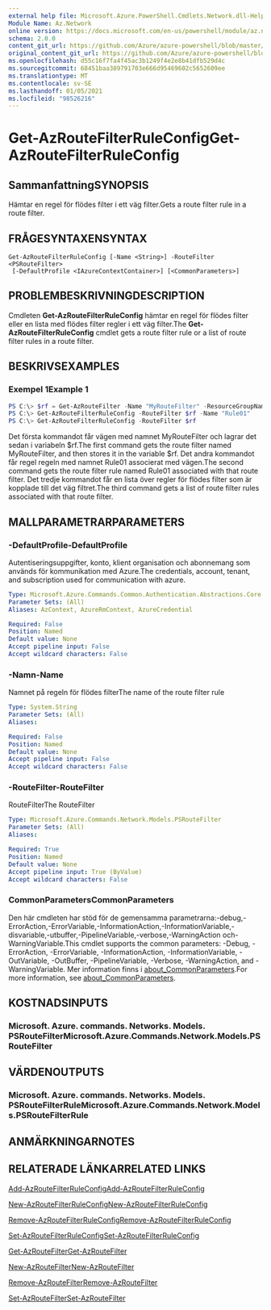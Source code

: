 ```yaml
---
external help file: Microsoft.Azure.PowerShell.Cmdlets.Network.dll-Help.xml
Module Name: Az.Network
online version: https://docs.microsoft.com/en-us/powershell/module/az.network/get-azroutefilterruleconfig
schema: 2.0.0
content_git_url: https://github.com/Azure/azure-powershell/blob/master/src/Network/Network/help/Get-AzRouteFilterRuleConfig.md
original_content_git_url: https://github.com/Azure/azure-powershell/blob/master/src/Network/Network/help/Get-AzRouteFilterRuleConfig.md
ms.openlocfilehash: d55c16f7fa4f45ac3b1249f4e2e8b41dfb529d4c
ms.sourcegitcommit: 68451baa389791703e666d95469602c5652609ee
ms.translationtype: MT
ms.contentlocale: sv-SE
ms.lasthandoff: 01/05/2021
ms.locfileid: "98526216"
---
```

# <span data-ttu-id="db727-101">Get-AzRouteFilterRuleConfig</span><span class="sxs-lookup"><span data-stu-id="db727-101">Get-AzRouteFilterRuleConfig</span></span>

## <span data-ttu-id="db727-102">Sammanfattning</span><span class="sxs-lookup"><span data-stu-id="db727-102">SYNOPSIS</span></span>
<span data-ttu-id="db727-103">Hämtar en regel för flödes filter i ett väg filter.</span><span class="sxs-lookup"><span data-stu-id="db727-103">Gets a route filter rule in a route filter.</span></span>

## <span data-ttu-id="db727-104">FRÅGESYNTAXEN</span><span class="sxs-lookup"><span data-stu-id="db727-104">SYNTAX</span></span>

```
Get-AzRouteFilterRuleConfig [-Name <String>] -RouteFilter <PSRouteFilter>
 [-DefaultProfile <IAzureContextContainer>] [<CommonParameters>]
```

## <span data-ttu-id="db727-105">PROBLEMBESKRIVNING</span><span class="sxs-lookup"><span data-stu-id="db727-105">DESCRIPTION</span></span>
<span data-ttu-id="db727-106">Cmdleten **Get-AzRouteFilterRuleConfig** hämtar en regel för flödes filter eller en lista med flödes filter regler i ett väg filter.</span><span class="sxs-lookup"><span data-stu-id="db727-106">The **Get-AzRouteFilterRuleConfig** cmdlet gets a route filter rule or a list of route filter rules in a route filter.</span></span>

## <span data-ttu-id="db727-107">BESKRIVS</span><span class="sxs-lookup"><span data-stu-id="db727-107">EXAMPLES</span></span>

### <span data-ttu-id="db727-108">Exempel 1</span><span class="sxs-lookup"><span data-stu-id="db727-108">Example 1</span></span>
```powershell
PS C:\> $rf = Get-AzRouteFilter -Name "MyRouteFilter" -ResourceGroupName "MyResourceGroup"
PS C:\> Get-AzRouteFilterRuleConfig -RouteFilter $rf -Name "Rule01"
PS C:\> Get-AzRouteFilterRuleConfig -RouteFilter $rf
```

<span data-ttu-id="db727-109">Det första kommandot får vägen med namnet MyRouteFilter och lagrar det sedan i variabeln $rf.</span><span class="sxs-lookup"><span data-stu-id="db727-109">The first command gets the route filter named MyRouteFilter, and then stores it in the variable $rf.</span></span>
<span data-ttu-id="db727-110">Det andra kommandot får regel regeln med namnet Rule01 associerat med vägen.</span><span class="sxs-lookup"><span data-stu-id="db727-110">The second command gets the route filter rule named Rule01 associated with that route filter.</span></span>
<span data-ttu-id="db727-111">Det tredje kommandot får en lista över regler för flödes filter som är kopplade till det väg filtret.</span><span class="sxs-lookup"><span data-stu-id="db727-111">The third command gets a list of route filter rules associated with that route filter.</span></span>

## <span data-ttu-id="db727-112">MALLPARAMETRAR</span><span class="sxs-lookup"><span data-stu-id="db727-112">PARAMETERS</span></span>

### <span data-ttu-id="db727-113">-DefaultProfile</span><span class="sxs-lookup"><span data-stu-id="db727-113">-DefaultProfile</span></span>
<span data-ttu-id="db727-114">Autentiseringsuppgifter, konto, klient organisation och abonnemang som används för kommunikation med Azure.</span><span class="sxs-lookup"><span data-stu-id="db727-114">The credentials, account, tenant, and subscription used for communication with azure.</span></span>

```yaml
Type: Microsoft.Azure.Commands.Common.Authentication.Abstractions.Core.IAzureContextContainer
Parameter Sets: (All)
Aliases: AzContext, AzureRmContext, AzureCredential

Required: False
Position: Named
Default value: None
Accept pipeline input: False
Accept wildcard characters: False
```

### <span data-ttu-id="db727-115">-Namn</span><span class="sxs-lookup"><span data-stu-id="db727-115">-Name</span></span>
<span data-ttu-id="db727-116">Namnet på regeln för flödes filter</span><span class="sxs-lookup"><span data-stu-id="db727-116">The name of the route filter rule</span></span>

```yaml
Type: System.String
Parameter Sets: (All)
Aliases:

Required: False
Position: Named
Default value: None
Accept pipeline input: False
Accept wildcard characters: False
```

### <span data-ttu-id="db727-117">-RouteFilter</span><span class="sxs-lookup"><span data-stu-id="db727-117">-RouteFilter</span></span>
<span data-ttu-id="db727-118">RouteFilter</span><span class="sxs-lookup"><span data-stu-id="db727-118">The RouteFilter</span></span>

```yaml
Type: Microsoft.Azure.Commands.Network.Models.PSRouteFilter
Parameter Sets: (All)
Aliases:

Required: True
Position: Named
Default value: None
Accept pipeline input: True (ByValue)
Accept wildcard characters: False
```

### <span data-ttu-id="db727-119">CommonParameters</span><span class="sxs-lookup"><span data-stu-id="db727-119">CommonParameters</span></span>
<span data-ttu-id="db727-120">Den här cmdleten har stöd för de gemensamma parametrarna:-debug,-ErrorAction,-ErrorVariable,-InformationAction,-InformationVariable,-disvariable,-utbuffer,-PipelineVariable,-verbose,-WarningAction och-WarningVariable.</span><span class="sxs-lookup"><span data-stu-id="db727-120">This cmdlet supports the common parameters: -Debug, -ErrorAction, -ErrorVariable, -InformationAction, -InformationVariable, -OutVariable, -OutBuffer, -PipelineVariable, -Verbose, -WarningAction, and -WarningVariable.</span></span> <span data-ttu-id="db727-121">Mer information finns i [about_CommonParameters](http://go.microsoft.com/fwlink/?LinkID=113216).</span><span class="sxs-lookup"><span data-stu-id="db727-121">For more information, see [about_CommonParameters](http://go.microsoft.com/fwlink/?LinkID=113216).</span></span>

## <span data-ttu-id="db727-122">KOSTNADS</span><span class="sxs-lookup"><span data-stu-id="db727-122">INPUTS</span></span>

### <span data-ttu-id="db727-123">Microsoft. Azure. commands. Networks. Models. PSRouteFilter</span><span class="sxs-lookup"><span data-stu-id="db727-123">Microsoft.Azure.Commands.Network.Models.PSRouteFilter</span></span>

## <span data-ttu-id="db727-124">VÄRDEN</span><span class="sxs-lookup"><span data-stu-id="db727-124">OUTPUTS</span></span>

### <span data-ttu-id="db727-125">Microsoft. Azure. commands. Networks. Models. PSRouteFilterRule</span><span class="sxs-lookup"><span data-stu-id="db727-125">Microsoft.Azure.Commands.Network.Models.PSRouteFilterRule</span></span>

## <span data-ttu-id="db727-126">ANMÄRKNINGAR</span><span class="sxs-lookup"><span data-stu-id="db727-126">NOTES</span></span>

## <span data-ttu-id="db727-127">RELATERADE LÄNKAR</span><span class="sxs-lookup"><span data-stu-id="db727-127">RELATED LINKS</span></span>

[<span data-ttu-id="db727-128">Add-AzRouteFilterRuleConfig</span><span class="sxs-lookup"><span data-stu-id="db727-128">Add-AzRouteFilterRuleConfig</span></span>](./Add-AzRouteFilterRuleConfig.md)

[<span data-ttu-id="db727-129">New-AzRouteFilterRuleConfig</span><span class="sxs-lookup"><span data-stu-id="db727-129">New-AzRouteFilterRuleConfig</span></span>](./New-AzRouteFilterRuleConfig.md)

[<span data-ttu-id="db727-130">Remove-AzRouteFilterRuleConfig</span><span class="sxs-lookup"><span data-stu-id="db727-130">Remove-AzRouteFilterRuleConfig</span></span>](./Remove-AzRouteFilterRuleConfig.md)

[<span data-ttu-id="db727-131">Set-AzRouteFilterRuleConfig</span><span class="sxs-lookup"><span data-stu-id="db727-131">Set-AzRouteFilterRuleConfig</span></span>](./Set-AzRouteFilterRuleConfig.md)

[<span data-ttu-id="db727-132">Get-AzRouteFilter</span><span class="sxs-lookup"><span data-stu-id="db727-132">Get-AzRouteFilter</span></span>](./Get-AzRouteFilter.md)

[<span data-ttu-id="db727-133">New-AzRouteFilter</span><span class="sxs-lookup"><span data-stu-id="db727-133">New-AzRouteFilter</span></span>](./New-AzRouteFilter.md)

[<span data-ttu-id="db727-134">Remove-AzRouteFilter</span><span class="sxs-lookup"><span data-stu-id="db727-134">Remove-AzRouteFilter</span></span>](./Remove-AzRouteFilter.md)

[<span data-ttu-id="db727-135">Set-AzRouteFilter</span><span class="sxs-lookup"><span data-stu-id="db727-135">Set-AzRouteFilter</span></span>](./Set-AzRouteFilter.md)
